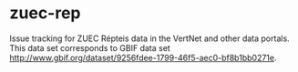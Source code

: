 # zuec-rep
Issue tracking for ZUEC Répteis data in the VertNet and other data portals. This data set corresponds to GBIF data set http://www.gbif.org/dataset/9256fdee-1799-46f5-aec0-bf8b1bb0271e.
